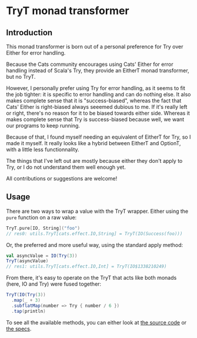 # TryT monad transformer

## Introduction

This monad transformer is born out of a personal preference for Try over Either for error handling.

Because the Cats community encourages using Cats' Either for error handling instead of Scala's Try, they provide an EitherT monad transformer, but no TryT.

However, I personally prefer using Try for error handling, as it seems to fit the job tighter: it is specific to error handling and can do nothing else.
It also makes complete sense that it is "success-biased", whereas the fact that Cats' Either is right-biased always seeemed dubious to me. If it's really left or right, there's no reason for it to be biased towards either side.
Whereas it makes complete sense that Try is success-biased because well, we want our programs to keep running.

Because of that, I found myself needing an equivalent of EitherT for Try, so I made it myself.
It really looks like a hybrid between EitherT and OptionT, with a little less functionnality.

The things that I've left out are mostly because either they don't apply to Try, or I do not understand them well enough yet.

All contributions or suggestions are welcome!

## Usage

There are two ways to wrap a value with the TryT wrapper. Either using the `pure` function on a raw value:
```scala
TryT.pure[IO, String]("foo")
// res0: utils.TryT[cats.effect.IO,String] = TryT(IO(Success(foo)))
```
Or, the preferred and more useful way, using the standard apply method:
```scala
val asyncValue = IO(Try(3))
TryT(asyncValue)
// res1: utils.TryT[cats.effect.IO,Int] = TryT(IO$1338210249)
```
From there, it's easy to operate on the TryT that acts like both monads (here, IO and Try) were fused together:
```scala
TryT(IO(Try(3))
  .map(_ + 3)
  .subflatMap(number => Try { number / 6 })
  .tap(println)
```
To see all the available methods, you can either look at [the source code](https://github.com/Bertrand31/TryT-monad-transformer/blob/master/src/main/scala/tryt/TryT.scala) or [the specs](https://github.com/Bertrand31/TryT-monad-transformer/blob/master/src/test/scala/tryt/TryTSpec.scala).
